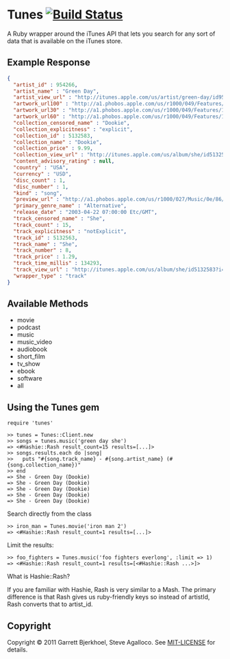 Tunes [![Build Status](https://secure.travis-ci.org/dewski/itunes.png)](http://travis-ci.org/dewski/itunes)
======

A Ruby wrapper around the iTunes API that lets you search for any sort of data that is available on the iTunes store.

Example Response
----------------

```json
{
  "artist_id" : 954266,
  "artist_name" : "Green Day",
  "artist_view_url" : "http://itunes.apple.com/us/artist/green-day/id954266?uo=4",
  "artwork_url100" : "http://a1.phobos.apple.com/us/r1000/049/Features/1e/17/05/dj.rpihtiig.100x100-75.jpg",
  "artwork_url30" : "http://a1.phobos.apple.com/us/r1000/049/Features/1e/17/05/dj.rpihtiig.30x30-50.jpg",
  "artwork_url60" : "http://a1.phobos.apple.com/us/r1000/049/Features/1e/17/05/dj.rpihtiig.60x60-50.jpg",
  "collection_censored_name" : "Dookie",
  "collection_explicitness" : "explicit",
  "collection_id" : 5132583,
  "collection_name" : "Dookie",
  "collection_price" : 9.99,
  "collection_view_url" : "http://itunes.apple.com/us/album/she/id5132583?i=5132563&uo=4",
  "content_advisory_rating" : null,
  "country" : "USA",
  "currency" : "USD",
  "disc_count" : 1,
  "disc_number" : 1,
  "kind" : "song",
  "preview_url" : "http://a1.phobos.apple.com/us/r1000/027/Music/0e/86/7a/mzm.wchstext.aac.p.m4a",
  "primary_genre_name" : "Alternative",
  "release_date" : "2003-04-22 07:00:00 Etc/GMT",
  "track_censored_name" : "She",
  "track_count" : 15,
  "track_explicitness" : "notExplicit",
  "track_id" : 5132563,
  "track_name" : "She",
  "track_number" : 8,
  "track_price" : 1.29,
  "track_time_millis" : 134293,
  "track_view_url" : "http://itunes.apple.com/us/album/she/id5132583?i=5132563&uo=4",
  "wrapper_type" : "track"
}
```

Available Methods
-----------------

* movie
* podcast
* music
* music_video
* audiobook
* short_film
* tv_show
* ebook
* software
* all

Using the Tunes gem
--------------------

    require 'tunes'

    >> tunes = Tunes::Client.new
    >> songs = tunes.music('green day she')
    => <#Hashie::Rash result_count=15 results=[...]>
    >> songs.results.each do |song|
    >>   puts "#{song.track_name} - #{song.artist_name} (#{song.collection_name})"
    >> end
    => She - Green Day (Dookie)
    => She - Green Day (Dookie)
    => She - Green Day (Dookie)
    => She - Green Day (Dookie)
    => She - Green Day (Dookie)

Search directly from the class

    >> iron_man = Tunes.movie('iron man 2')
    => <#Hashie::Rash result_count=1 results=[...]>

Limit the results:

    >> foo_fighters = Tunes.music('foo fighters everlong', :limit => 1)
    => <#Hashie::Rash result_count=1 results=[<#Hashie::Rash ...>]>

What is Hashie::Rash?

If you are familiar with Hashie, Rash is very similar to a Mash.  The primary difference is that Rash gives us ruby-friendly keys so instead of artistId, Rash converts that to artist_id.

Copyright
---------

Copyright © 2011 Garrett Bjerkhoel, Steve Agalloco. See [MIT-LICENSE](http://github.com/dewski/itunes/blob/master/MIT-LICENSE) for details.
